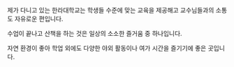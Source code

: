 제가 다니고 있는 한라대학교는 학생들 수준에 맞는 교육을 제공해고 교수님들과의 소통도 자유로운 편입니다.

수업이 끝나고 산책을 하는 것은 일상의 소소한 즐거움 중 하나입니다.

자연 환경이 좋아 학업 외에도 다양한 야외 활동이나 여가 시간을 즐기기에 좋은 곳입니다.